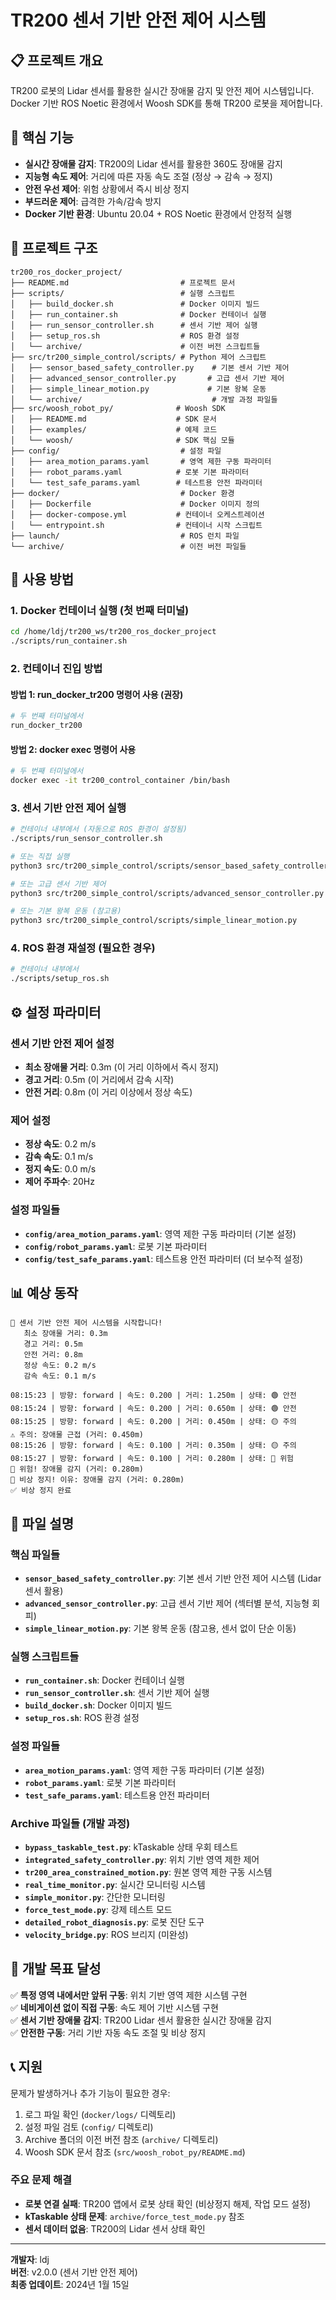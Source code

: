# TR200 센서 기반 안전 제어 시스템

## 📋 프로젝트 개요

TR200 로봇의 Lidar 센서를 활용한 실시간 장애물 감지 및 안전 제어 시스템입니다. Docker 기반 ROS Noetic 환경에서 Woosh SDK를 통해 TR200 로봇을 제어합니다.

## 🎯 핵심 기능

- **실시간 장애물 감지**: TR200의 Lidar 센서를 활용한 360도 장애물 감지
- **지능형 속도 제어**: 거리에 따른 자동 속도 조절 (정상 → 감속 → 정지)
- **안전 우선 제어**: 위험 상황에서 즉시 비상 정지
- **부드러운 제어**: 급격한 가속/감속 방지
- **Docker 기반 환경**: Ubuntu 20.04 + ROS Noetic 환경에서 안정적 실행

## 📁 프로젝트 구조

```
tr200_ros_docker_project/
├── README.md                         # 프로젝트 문서
├── scripts/                          # 실행 스크립트
│   ├── build_docker.sh               # Docker 이미지 빌드
│   ├── run_container.sh              # Docker 컨테이너 실행
│   ├── run_sensor_controller.sh      # 센서 기반 제어 실행
│   ├── setup_ros.sh                  # ROS 환경 설정
│   └── archive/                      # 이전 버전 스크립트들
├── src/tr200_simple_control/scripts/ # Python 제어 스크립트
│   ├── sensor_based_safety_controller.py    # 기본 센서 기반 제어
│   ├── advanced_sensor_controller.py       # 고급 센서 기반 제어
│   ├── simple_linear_motion.py             # 기본 왕복 운동
│   └── archive/                             # 개발 과정 파일들
├── src/woosh_robot_py/              # Woosh SDK
│   ├── README.md                    # SDK 문서
│   ├── examples/                    # 예제 코드
│   └── woosh/                       # SDK 핵심 모듈
├── config/                           # 설정 파일
│   ├── area_motion_params.yaml       # 영역 제한 구동 파라미터
│   ├── robot_params.yaml            # 로봇 기본 파라미터
│   └── test_safe_params.yaml        # 테스트용 안전 파라미터
├── docker/                           # Docker 환경
│   ├── Dockerfile                    # Docker 이미지 정의
│   ├── docker-compose.yml           # 컨테이너 오케스트레이션
│   └── entrypoint.sh                # 컨테이너 시작 스크립트
├── launch/                           # ROS 런치 파일
└── archive/                          # 이전 버전 파일들
```

## 🚀 사용 방법

### 1. Docker 컨테이너 실행 (첫 번째 터미널)
```bash
cd /home/ldj/tr200_ws/tr200_ros_docker_project
./scripts/run_container.sh
```

### 2. 컨테이너 진입 방법

#### 방법 1: run_docker_tr200 명령어 사용 (권장)
```bash
# 두 번째 터미널에서
run_docker_tr200
```

#### 방법 2: docker exec 명령어 사용
```bash
# 두 번째 터미널에서
docker exec -it tr200_control_container /bin/bash
```

### 3. 센서 기반 안전 제어 실행
```bash
# 컨테이너 내부에서 (자동으로 ROS 환경이 설정됨)
./scripts/run_sensor_controller.sh

# 또는 직접 실행
python3 src/tr200_simple_control/scripts/sensor_based_safety_controller.py

# 또는 고급 센서 기반 제어
python3 src/tr200_simple_control/scripts/advanced_sensor_controller.py

# 또는 기본 왕복 운동 (참고용)
python3 src/tr200_simple_control/scripts/simple_linear_motion.py
```

### 4. ROS 환경 재설정 (필요한 경우)
```bash
# 컨테이너 내부에서
./scripts/setup_ros.sh
```

## ⚙️ 설정 파라미터

### 센서 기반 안전 제어 설정
- **최소 장애물 거리**: 0.3m (이 거리 이하에서 즉시 정지)
- **경고 거리**: 0.5m (이 거리에서 감속 시작)
- **안전 거리**: 0.8m (이 거리 이상에서 정상 속도)

### 제어 설정
- **정상 속도**: 0.2 m/s
- **감속 속도**: 0.1 m/s
- **정지 속도**: 0.0 m/s
- **제어 주파수**: 20Hz

### 설정 파일들
- **`config/area_motion_params.yaml`**: 영역 제한 구동 파라미터 (기본 설정)
- **`config/robot_params.yaml`**: 로봇 기본 파라미터
- **`config/test_safe_params.yaml`**: 테스트용 안전 파라미터 (더 보수적 설정)

## 📊 예상 동작

```
🎯 센서 기반 안전 제어 시스템을 시작합니다!
   최소 장애물 거리: 0.3m
   경고 거리: 0.5m
   안전 거리: 0.8m
   정상 속도: 0.2 m/s
   감속 속도: 0.1 m/s

08:15:23 | 방향: forward | 속도: 0.200 | 거리: 1.250m | 상태: 🟢 안전
08:15:24 | 방향: forward | 속도: 0.200 | 거리: 0.650m | 상태: 🟢 안전
08:15:25 | 방향: forward | 속도: 0.200 | 거리: 0.450m | 상태: 🟡 주의
⚠️ 주의: 장애물 근접 (거리: 0.450m)
08:15:26 | 방향: forward | 속도: 0.100 | 거리: 0.350m | 상태: 🟡 주의
08:15:27 | 방향: forward | 속도: 0.100 | 거리: 0.280m | 상태: 🔴 위험
🚨 위험! 장애물 감지 (거리: 0.280m)
🚨 비상 정지! 이유: 장애물 감지 (거리: 0.280m)
✅ 비상 정지 완료
```

## 🔧 파일 설명

### 핵심 파일들
- **`sensor_based_safety_controller.py`**: 기본 센서 기반 안전 제어 시스템 (Lidar 센서 활용)
- **`advanced_sensor_controller.py`**: 고급 센서 기반 제어 (섹터별 분석, 지능형 회피)
- **`simple_linear_motion.py`**: 기본 왕복 운동 (참고용, 센서 없이 단순 이동)

### 실행 스크립트들
- **`run_container.sh`**: Docker 컨테이너 실행
- **`run_sensor_controller.sh`**: 센서 기반 제어 실행
- **`build_docker.sh`**: Docker 이미지 빌드
- **`setup_ros.sh`**: ROS 환경 설정

### 설정 파일들
- **`area_motion_params.yaml`**: 영역 제한 구동 파라미터 (기본 설정)
- **`robot_params.yaml`**: 로봇 기본 파라미터
- **`test_safe_params.yaml`**: 테스트용 안전 파라미터

### Archive 파일들 (개발 과정)
- **`bypass_taskable_test.py`**: kTaskable 상태 우회 테스트
- **`integrated_safety_controller.py`**: 위치 기반 영역 제한 제어
- **`tr200_area_constrained_motion.py`**: 원본 영역 제한 구동 시스템
- **`real_time_monitor.py`**: 실시간 모니터링 시스템
- **`simple_monitor.py`**: 간단한 모니터링
- **`force_test_mode.py`**: 강제 테스트 모드
- **`detailed_robot_diagnosis.py`**: 로봇 진단 도구
- **`velocity_bridge.py`**: ROS 브리지 (미완성)

## 🎯 개발 목표 달성

✅ **특정 영역 내에서만 앞뒤 구동**: 위치 기반 영역 제한 시스템 구현  
✅ **네비게이션 없이 직접 구동**: 속도 제어 기반 시스템 구현  
✅ **센서 기반 장애물 감지**: TR200 Lidar 센서 활용한 실시간 장애물 감지  
✅ **안전한 구동**: 거리 기반 자동 속도 조절 및 비상 정지  

## 📞 지원

문제가 발생하거나 추가 기능이 필요한 경우:
1. 로그 파일 확인 (`docker/logs/` 디렉토리)
2. 설정 파일 검토 (`config/` 디렉토리)
3. Archive 폴더의 이전 버전 참조 (`archive/` 디렉토리)
4. Woosh SDK 문서 참조 (`src/woosh_robot_py/README.md`)

### 주요 문제 해결
- **로봇 연결 실패**: TR200 앱에서 로봇 상태 확인 (비상정지 해제, 작업 모드 설정)
- **kTaskable 상태 문제**: `archive/force_test_mode.py` 참조
- **센서 데이터 없음**: TR200의 Lidar 센서 상태 확인

---

**개발자**: ldj  
**버전**: v2.0.0 (센서 기반 안전 제어)  
**최종 업데이트**: 2024년 1월 15일
